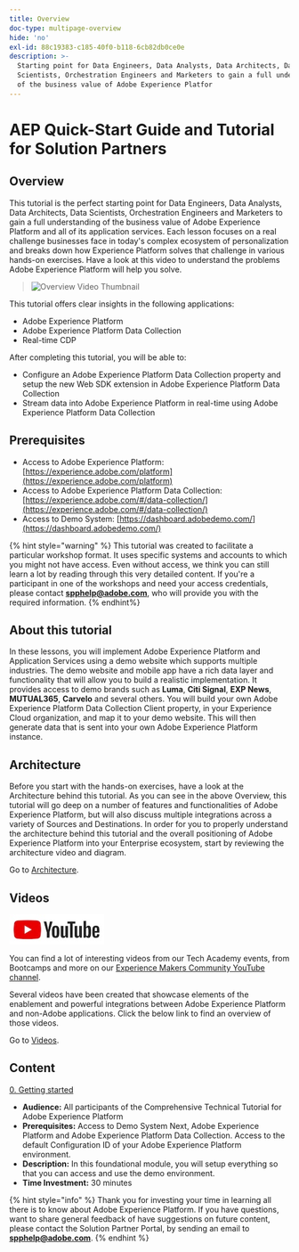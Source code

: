 ```yaml
---
title: Overview
doc-type: multipage-overview
hide: 'no'
exl-id: 88c19383-c185-40f0-b118-6cb82db0ce0e
description: >-
  Starting point for Data Engineers, Data Analysts, Data Architects, Data
  Scientists, Orchestration Engineers and Marketers to gain a full understanding
  of the business value of Adobe Experience Platfor
---
```


# AEP Quick-Start Guide and Tutorial for Solution Partners

## Overview

This tutorial is the perfect starting point for Data Engineers, Data Analysts, Data Architects, Data Scientists, Orchestration Engineers and Marketers to gain a full understanding of the business value of Adobe Experience Platform and all of its application services. Each lesson focuses on a real challenge businesses face in today's complex ecosystem of personalization and breaks down how Experience Platform solves that challenge in various hands-on exercises. Have a look at this video to understand the problems Adobe Experience Platform will help you solve.

>![[Overview Video Thumbnail](./assets/images/overview-video-thumbnail.png)](https://video.tv.adobe.com/v/344237?quality=12&enable=on)

This tutorial offers clear insights in the following applications:

* Adobe Experience Platform
* Adobe Experience Platform Data Collection
* Real-time CDP

After completing this tutorial, you will be able to:

* Configure an Adobe Experience Platform Data Collection property and setup the new Web SDK extension in Adobe Experience Platform Data Collection
* Stream data into Adobe Experience Platform in real-time using Adobe Experience Platform Data Collection

## Prerequisites

* Access to Adobe Experience Platform: [https://experience.adobe.com/platform](https://experience.adobe.com/platform)
* Access to Adobe Experience Platform Data Collection: [https://experience.adobe.com/#/data-collection/](https://experience.adobe.com/#/data-collection/)
* Access to Demo System: [https://dashboard.adobedemo.com/](https://dashboard.adobedemo.com/)


{% hint style="warning" %}
This tutorial was created to facilitate a particular workshop format. It uses specific systems and accounts to which you might not have access. Even without access, we think you can still learn a lot by reading through this very detailed content. If you're a participant in one of the workshops and need your access credentials, please contact **spphelp@adobe.com**, who will provide you with the required information.
{% endhint%}

## About this tutorial

In these lessons, you will implement Adobe Experience Platform and Application Services using a demo website which supports multiple industries. The demo website and mobile app have a rich data layer and functionality that will allow you to build a realistic implementation. It provides access to demo brands such as **Luma**, **Citi Signal**, **EXP News**, **MUTUAL365**, **Carvelo** and several others. You will build your own Adobe Experience Platform Data Collection Client property, in your Experience Cloud organization, and map it to your demo website. This will then generate data that is sent into your own Adobe Experience Platform instance.

## Architecture

Before you start with the hands-on exercises, have a look at the Architecture behind this tutorial. As you can see in the above Overview, this tutorial will go deep on a number of features and functionalities of Adobe Experience Platform, but will also discuss multiple integrations across a variety of Sources and Destinations. In order for you to properly understand the architecture behind this tutorial and the overall positioning of Adobe Experience Platform into your Enterprise ecosystem, start by reviewing the architecture video and diagram.

Go to [Architecture](overview/architecture.md).

## Videos

![Videos](assets/images/yt.jpeg)

You can find a lot of interesting videos from our Tech Academy events, from Bootcamps and more on our [Experience Makers Community YouTube channel](https://www.youtube.com/channel/UCUKG2dkZ9pYuZUPebQ21jUw).

Several videos have been created that showcase elements of the enablement and powerful integrations between Adobe Experience Platform and non-Adobe applications. Click the below link to find an overview of those videos.

Go to [Videos](overview/videos.md).

## Content

[0. Getting started](getting-started.md)

* **Audience:** All participants of the Comprehensive Technical Tutorial for Adobe Experience Platform
* **Prerequisites:** Access to Demo System Next, Adobe Experience Platform and Adobe Experience Platform Data Collection. Access to the default Configuration ID of your Adobe Experience Platform environment.
* **Description:** In this foundational module, you will setup everything so that you can access and use the demo environment.
* **Time Investment:** 30 minutes


{% hint style="info" %}
Thank you for investing your time in learning all there is to know about Adobe Experience Platform. If you have questions, want to share general feedback of have suggestions on future content, please contact the Solution Partner Portal, by sending an email to **spphelp@adobe.com**.
{% endhint %}
